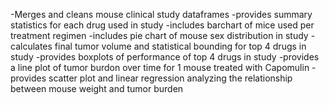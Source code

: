 -Merges and cleans mouse clinical study dataframes
-provides summary statistics for each drug used in study
-includes barchart of mice used per treatment regimen
-includes pie chart of mouse sex distribution in study
-calculates final tumor volume and statistical bounding for top 4 drugs in study
-provides boxplots of performance of top 4 drugs in study
-provides a line plot of tumor burdon over time for 1 mouse treated with Capomulin
-provides scatter plot and linear regression analyzing the relationship between mouse weight and tumor burden

